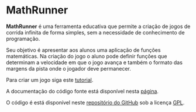 # MathRunner

**MathRunner** é uma ferramenta educativa que permite a criação de jogos
de corrida infinita de forma simples, sem a necessidade de
conhecimento de programação.

Seu objetivo é apresentar aos alunos uma aplicação de funções
matemáticas. Na criação do jogo o aluno pode definir funções
que determinam a velocidade em que o jogo avança e também
o formato das margens da pista onde o jogador deve permanecer.

Para criar um jogo siga este [tutorial](tutorial/criar_jogo.md).

A documentação do código fonte está disponível nesta [página](src/codigo.md).

O código é está disponível neste
[repositório do GitHub](https://github.com/LAD-MathQuest/MathRunner.git)
sob a licença [GPL](license-pt-br.md).